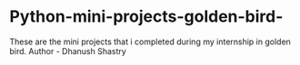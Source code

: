 # Python-mini-projects-golden-bird-
These are the mini projects that i completed during my internship in golden bird.
Author - Dhanush Shastry
